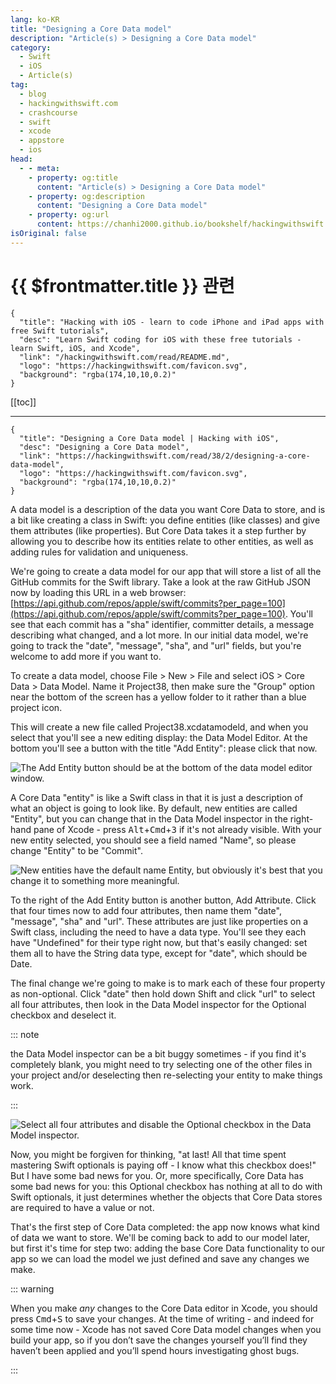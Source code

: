 ```yaml
---
lang: ko-KR
title: "Designing a Core Data model"
description: "Article(s) > Designing a Core Data model"
category:
  - Swift
  - iOS
  - Article(s)
tag: 
  - blog
  - hackingwithswift.com
  - crashcourse
  - swift
  - xcode
  - appstore
  - ios  
head:
  - - meta:
    - property: og:title
      content: "Article(s) > Designing a Core Data model"
    - property: og:description
      content: "Designing a Core Data model"
    - property: og:url
      content: https://chanhi2000.github.io/bookshelf/hackingwithswift.com/read/38/02-designing-a-core-data-model.html
isOriginal: false
---
```


# {{ $frontmatter.title }} 관련

```component VPCard
{
  "title": "Hacking with iOS - learn to code iPhone and iPad apps with free Swift tutorials",
  "desc": "Learn Swift coding for iOS with these free tutorials - learn Swift, iOS, and Xcode",
  "link": "/hackingwithswift.com/read/README.md",
  "logo": "https://hackingwithswift.com/favicon.svg",
  "background": "rgba(174,10,10,0.2)"
}
```

[[toc]]

---

```component VPCard
{
  "title": "Designing a Core Data model | Hacking with iOS",
  "desc": "Designing a Core Data model",
  "link": "https://hackingwithswift.com/read/38/2/designing-a-core-data-model",
  "logo": "https://hackingwithswift.com/favicon.svg",
  "background": "rgba(174,10,10,0.2)"
}
```

A data model is a description of the data you want Core Data to store, and is a bit like creating a class in Swift: you define entities (like classes) and give them attributes (like properties). But Core Data takes it a step further by allowing you to describe how its entities relate to other entities, as well as adding rules for validation and uniqueness.

We're going to create a data model for our app that will store a list of all the GitHub commits for the Swift library. Take a look at the raw GitHub JSON now by loading this URL in a web browser: [<FontIcon icon="iconfont icon-github"/>https://api.github.com/repos/apple/swift/commits?per_page=100](https://api.github.com/repos/apple/swift/commits?per_page=100). You'll see that each commit has a "sha" identifier, committer details, a message describing what changed, and a lot more. In our initial data model, we're going to track the "date", "message", "sha", and "url" fields, but you're welcome to add more if you want to.

To create a data model, choose File > New > File and select iOS > Core Data > Data Model. Name it Project38, then make sure the "Group" option near the bottom of the screen has a yellow folder to it rather than a blue project icon.

This will create a new file called Project38.xcdatamodeld, and when you select that you'll see a new editing display: the Data Model Editor. At the bottom you'll see a button with the title "Add Entity": please click that now.

![The Add Entity button should be at the bottom of the data model editor window.](https://hackingwithswift.com/img/books/hws/38-13@2x.png)

A Core Data "entity" is like a Swift class in that it is just a description of what an object is going to look like. By default, new entities are called "Entity", but you can change that in the Data Model inspector in the right-hand pane of Xcode - press <kbd>Alt</kbd>+<kbd>Cmd</kbd>+<kbd>3</kbd> if it's not already visible. With your new entity selected, you should see a field named "Name", so please change "Entity" to be "Commit".

![New entities have the default name Entity, but obviously it's best that you change it to something more meaningful.](https://hackingwithswift.com/img/books/hws/38-3@2x.png)

To the right of the Add Entity button is another button, Add Attribute. Click that four times now to add four attributes, then name them "date", "message", "sha" and "url". These attributes are just like properties on a Swift class, including the need to have a data type. You'll see they each have "Undefined" for their type right now, but that's easily changed: set them all to have the String data type, except for "date", which should be Date.

The final change we're going to make is to mark each of these four property as non-optional. Click "date" then hold down Shift and click "url" to select all four attributes, then look in the Data Model inspector for the Optional checkbox and deselect it. 

::: note

the Data Model inspector can be a bit buggy sometimes - if you find it's completely blank, you might need to try selecting one of the other files in your project and/or deselecting then re-selecting your entity to make things work.

:::

![Select all four attributes and disable the Optional checkbox in the Data Model inspector.](https://hackingwithswift.com/img/books/hws/38-4@2x.png)

Now, you might be forgiven for thinking, "at last! All that time spent mastering Swift optionals is paying off - I know what this checkbox does!" But I have some bad news for you. Or, more specifically, Core Data has some bad news for you: this Optional checkbox has nothing at all to do with Swift optionals, it just determines whether the objects that Core Data stores are required to have a value or not.

That's the first step of Core Data completed: the app now knows what kind of data we want to store. We'll be coming back to add to our model later, but first it's time for step two: adding the base Core Data functionality to our app so we can load the model we just defined and save any changes we make.

::: warning

When you make *any* changes to the Core Data editor in Xcode, you should press <kbd>Cmd</kbd>+<kbd>S</kbd> to save your changes. At the time of writing - and indeed for some time now - Xcode has not saved Core Data model changes when you build your app, so if you don’t save the changes yourself you’ll find they haven’t been applied and you’ll spend hours investigating ghost bugs.

:::
